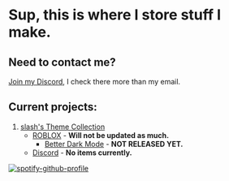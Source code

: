 # Sup, this is where I store stuff I make.
## Need to contact me?
[Join my Discord](https://discord.gg/Y5UqMfXazT), I check there more than my email.
## Current projects:
1. [slash's Theme Collection](https://github.com/slash1div/slash1div/tree/main/Themes/)
     - [ROBLOX](https://github.com/slash1div/slash1div/tree/main/Themes/ROBLOX) - **Will not be updated as much.** 
       - [Better Dark Mode](https://raw.githubusercontent.com/slash1div/slash1div/main/Themes/ROBLOX/bt-darkmode.css) - **NOT RELEASED YET.**
     - [Discord](https://github.com/slash1div/slash1div/tree/main/Themes/Discord) - **No items currently.** 


[![spotify-github-profile](https://spotify-github-profile.vercel.app/api/view?uid=hwqgqejwdh0gjoc7se9zyk20p&cover_image=true&theme=novatorem)](https://spotify-github-profile.vercel.app/api/view?uid=hwqgqejwdh0gjoc7se9zyk20p&redirect=true)
